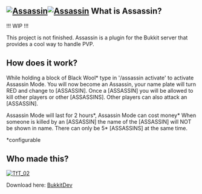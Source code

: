[![Assassin][Project Logo]][GitHub][![Assassin][Banner]][GitHub]
What is Assassin?
----------------
!!! WIP !!!

This project is not finished.
Assassin is a plugin for the Bukkit server that provides a cool way to handle PVP.

How does it work?
----------------
While holding a block of Black Wool* type in '/assassin activate' to activate Assassin Mode. You will now become an Assassin, 
your name plate will turn RED and change to [ASSASSIN]. Once a [ASSASSIN] you will be allowed to kill other players or other [ASSASSINS].
Other players can also attack an [ASSASSIN].

Assassin Mode will last for 2 hours*, Assassin Mode can cost money*
When someone is killed by an [ASSASSIN] the name of the [ASSASSIN] will NOT be shown in name.
There can only be 5* [ASSASSINS] at the same time.

*configurable

Who made this?
----------------   
[![TfT_02](http://www.gravatar.com/avatar/b8914f9970e1f6ffd5281ce4770e20a7.png)](http://dev.bukkit.org/profiles/TfT_02/) 

Download here: [BukkitDev]

[Banner]: https://dl.dropbox.com/u/29178507/Spout/Assassin.png
[Project Logo]: https://dl.dropbox.com/u/29178507/Spout/Assassin%20logo.png
[BukkitDev]: http://dev.bukkit.org/server-mods/Assassin/
[GitHub]: https://github.com/TfT-02/Assassin
